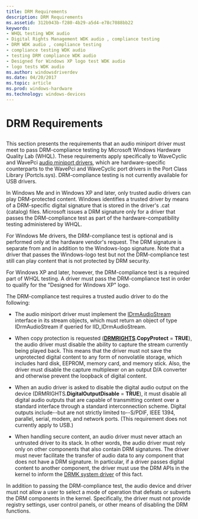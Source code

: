 ```yaml
---
title: DRM Requirements
description: DRM Requirements
ms.assetid: 312b943b-f280-4b29-a5d4-e78c7088bb22
keywords:
- WHQL testing WDK audio
- Digital Rights Management WDK audio , compliance testing
- DRM WDK audio , compliance testing
- compliance testing WDK audio
- testing DRM compliance WDK audio
- Designed for Windows XP logo test WDK audio
- logo tests WDK audio
ms.author: windowsdriverdev
ms.date: 04/20/2017
ms.topic: article
ms.prod: windows-hardware
ms.technology: windows-devices
---
```


# DRM Requirements


## <span id="drm_requirements"></span><span id="DRM_REQUIREMENTS"></span>


This section presents the requirements that an audio miniport driver must meet to pass DRM-compliance testing by Microsoft Windows Hardware Quality Lab (WHQL). These requirements apply specifically to WaveCyclic and WavePci [audio miniport drivers](audio-miniport-drivers.md), which are hardware-specific counterparts to the WavePci and WaveCyclic port drivers in the Port Class Library (Portcls.sys). DRM-compliance testing is not currently available for USB drivers.

In Windows Me and in Windows XP and later, only trusted audio drivers can play DRM-protected content. Windows identifies a trusted driver by means of a DRM-specific digital signature that is stored in the driver's .cat (catalog) files. Microsoft issues a DRM signature only for a driver that passes the DRM-compliance test as part of the hardware-compatibility testing administered by WHQL.

For Windows Me drivers, the DRM-compliance test is optional and is performed only at the hardware vendor's request. The DRM signature is separate from and in addition to the Windows-logo signature. Note that a driver that passes the Windows-logo test but not the DRM-compliance test still can play content that is not protected by DRM security.

For Windows XP and later, however, the DRM-compliance test is a required part of WHQL testing. A driver must pass the DRM-compliance test in order to qualify for the "Designed for Windows XP" logo.

The DRM-compliance test requires a trusted audio driver to do the following:

-   The audio miniport driver must implement the [IDrmAudioStream](https://msdn.microsoft.com/library/windows/hardware/ff536568) interface in its stream objects, which must return an object of type IDrmAudioStream if queried for IID\_IDrmAudioStream.

-   When copy protection is requested ([**DRMRIGHTS**](https://msdn.microsoft.com/library/windows/hardware/ff536355).**CopyProtect** = **TRUE**), the audio driver must disable the ability to capture the stream currently being played back. This means that the driver must not save the unprotected digital content to any form of nonvolatile storage, which includes hard disk, EEPROM, memory card, and memory stick. Also, the driver must disable the capture multiplexer on an output D/A converter and otherwise prevent the loopback of digital content.

-   When an audio driver is asked to disable the digital audio output on the device (DRMRIGHTS.**DigitalOutputDisable** = **TRUE**), it must disable all digital audio outputs that are capable of transmitting content over a standard interface through a standard interconnection scheme. Digital outputs include--but are not strictly limited to--S/PDIF, IEEE 1394, parallel, serial, modem, and network ports. (This requirement does not currently apply to USB.)

-   When handling secure content, an audio driver must never attach an untrusted driver to its stack. In other words, the audio driver must rely only on other components that also contain DRM signatures. The driver must never facilitate the transfer of audio data to any component that does not have a DRM signature. In particular, if a driver passes digital content to another component, the driver must use the DRM APIs in the kernel to inform the [DRMK system driver](kernel-mode-wdm-audio-components.md#drmk_system_driver) of this fact.

In addition to passing the DRM-compliance test, the audio device and driver must not allow a user to select a mode of operation that defeats or subverts the DRM components in the kernel. Specifically, the driver must not provide registry settings, user control panels, or other means of disabling the DRM functions.

 

 




